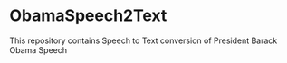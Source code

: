 # ObamaSpeech2Text
This repository contains Speech to Text conversion of President Barack Obama Speech
